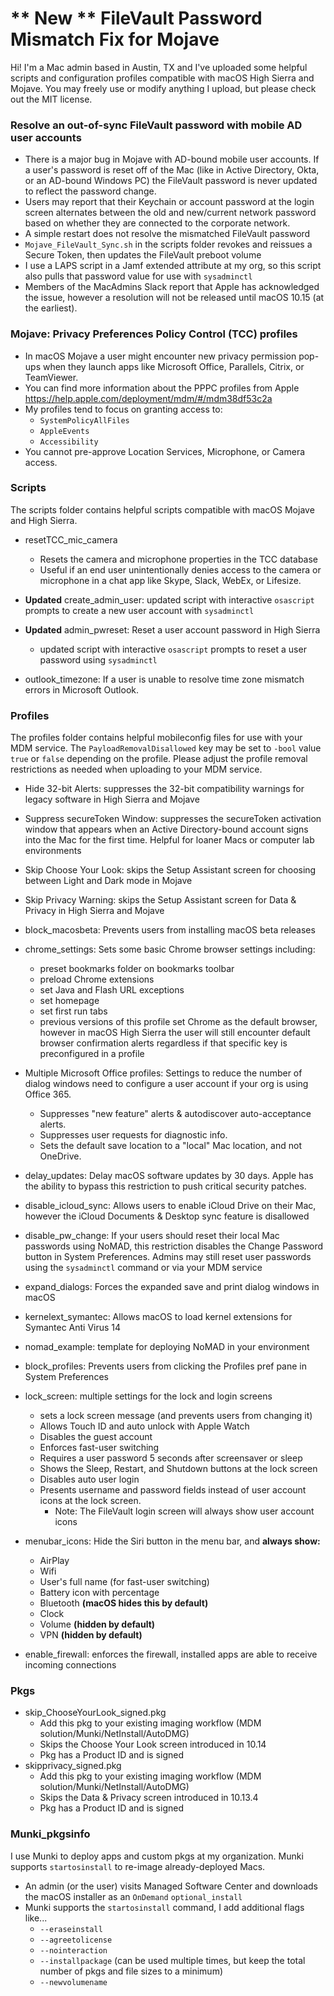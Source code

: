 # ** New ** FileVault Password Mismatch Fix for Mojave
Hi! I'm a Mac admin based in Austin, TX and I've uploaded some helpful scripts and configuration profiles compatible with macOS High Sierra and Mojave. You may freely use or modify anything I upload, but please check out the MIT license.

### Resolve an out-of-sync FileVault password with mobile AD user accounts
* There is a major bug in Mojave with AD-bound mobile user accounts. If a user's password is reset off of the Mac (like in Active Directory, Okta, or an AD-bound Windows PC) the FileVault password is never updated to reflect the password change.
* Users may report that their Keychain or account password at the login screen alternates between the old and new/current network password based on whether they are connected to the corporate network.
* A simple restart does not resolve the mismatched FileVault password
* `Mojave_FileVault_Sync.sh` in the scripts folder revokes and reissues a Secure Token, then updates the FileVault preboot volume
* I use a LAPS script in a Jamf extended attribute at my org, so this script also pulls that password value for use with `sysadminctl`
* Members of the MacAdmins Slack report that Apple has acknowledged the issue, however a resolution will not be released until macOS 10.15 (at the earliest).

### Mojave: Privacy Preferences Policy Control (TCC) profiles

* In macOS Mojave a user might encounter new privacy permission pop-ups when they launch apps like Microsoft Office, Parallels, Citrix, or TeamViewer. 
* You can find more information about the PPPC profiles from Apple <https://help.apple.com/deployment/mdm/#/mdm38df53c2a> 
* My profiles tend to focus on granting access to:
  * `SystemPolicyAllFiles`
  * `AppleEvents`
  * `Accessibility`
* You cannot pre-approve Location Services, Microphone, or Camera access.

### Scripts

The scripts folder contains helpful scripts compatible with macOS Mojave and High Sierra.

* resetTCC_mic_camera
  * Resets the camera and microphone properties in the TCC database
  * Useful if an end user unintentionally denies access to the camera or microphone in a chat app like Skype, Slack, WebEx, or Lifesize.

* **Updated** create_admin_user: updated script with interactive `osascript` prompts to create a new user account with `sysadminctl`

* **Updated** admin_pwreset: Reset a user account password in High Sierra
  * updated script with interactive `osascript` prompts to reset a user password using `sysadminctl`

* outlook_timezone: If a user is unable to resolve time zone mismatch errors in Microsoft Outlook.

### Profiles

The profiles folder contains helpful mobileconfig files for use with your MDM service. The `PayloadRemovalDisallowed` key may be set to `-bool` value `true` or `false` depending on the profile. Please adjust the profile removal restrictions as needed when uploading to your MDM service.

* Hide 32-bit Alerts: suppresses the 32-bit compatibility warnings for legacy software in High Sierra and Mojave

* Suppress secureToken Window: suppresses the secureToken activation window that appears when an Active Directory-bound account signs into the Mac for the first time. Helpful for loaner Macs or computer lab environments

* Skip Choose Your Look: skips the Setup Assistant screen for choosing between Light and Dark mode in Mojave

* Skip Privacy Warning: skips the Setup Assistant screen for Data & Privacy in High Sierra and Mojave

* block_macosbeta: Prevents users from installing macOS beta releases

* chrome_settings: Sets some basic Chrome browser settings including:
  * preset bookmarks folder on bookmarks toolbar
  * preload Chrome extensions
  * set Java and Flash URL exceptions
  * set homepage
  * set first run tabs
  * previous versions of this profile set Chrome as the default browser, however in macOS High Sierra the user will still encounter default browser confirmation alerts regardless if that specific key is preconfigured in a profile
  
* Multiple Microsoft Office profiles: Settings to reduce the number of dialog windows need to configure a user account if your org is using Office 365. 
  * Suppresses "new feature" alerts & autodiscover auto-acceptance alerts. 
  * Suppresses user requests for diagnostic info. 
  * Sets the default save location to a "local" Mac location, and not OneDrive.  

* delay_updates: Delay macOS software updates by 30 days. Apple has the ability to bypass this restriction to push critical security patches.

* disable_icloud_sync: Allows users to enable iCloud Drive on their Mac, however the iCloud Documents & Desktop sync feature is disallowed

* disable_pw_change: If your users should reset their local Mac passwords using NoMAD, this restriction disables the Change Password button in System Preferences. Admins may still reset user passwords using the `sysadminctl` command or via your MDM service

* expand_dialogs: Forces the expanded save and print dialog windows in macOS

* kernelext_symantec: Allows macOS to load kernel extensions for Symantec Anti Virus 14

* nomad_example: template for deploying NoMAD in your environment

* block_profiles: Prevents users from clicking the Profiles pref pane in System Preferences

* lock_screen: multiple settings for the lock and login screens
  * sets a lock screen message (and prevents users from changing it)
  * Allows Touch ID and auto unlock with Apple Watch
  * Disables the guest account
  * Enforces fast-user switching
  * Requires a user password 5 seconds after screensaver or sleep
  * Shows the Sleep, Restart, and Shutdown buttons at the lock screen
  * Disables auto user login
  * Presents username and password fields instead of user account icons at the lock screen. 
    * Note: The FileVault login screen will always show user account icons
 
 * menubar_icons: Hide the Siri button in the menu bar, and __always show:__
   * AirPlay
   * Wifi
   * User's full name (for fast-user switching)
   * Battery icon with percentage
   * Bluetooth __(macOS hides this by default)__
   * Clock
   * Volume __(hidden by default)__
   * VPN __(hidden by default)__

* enable_firewall: enforces the firewall, installed apps are able to receive incoming connections

### Pkgs

* skip_ChooseYourLook_signed.pkg
  * Add this pkg to your existing imaging workflow (MDM solution/Munki/NetInstall/AutoDMG)
  * Skips the Choose Your Look screen introduced in 10.14
  * Pkg has a Product ID and is signed
* skipprivacy_signed.pkg
  * Add this pkg to your existing imaging workflow (MDM solution/Munki/NetInstall/AutoDMG)
  * Skips the Data & Privacy screen introduced in 10.13.4
  * Pkg has a Product ID and is signed

### Munki_pkgsinfo

I use Munki to deploy apps and custom pkgs at my organization. Munki supports `startosinstall` to re-image already-deployed Macs.

* An admin (or the user) visits Managed Software Center and downloads the macOS installer as an `OnDemand` `optional_install`
* Munki supports the `startosinstall` command, I add additional flags like...
  * `--eraseinstall`
  * `--agreetolicense`
  * `--nointeraction`
  * `--installpackage` (can be used multiple times, but keep the total number of pkgs and file sizes to a minimum)
  * `--newvolumename`
